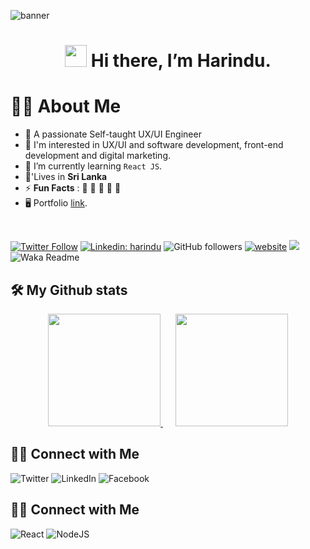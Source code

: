 ![banner](https://github.com/harindujayakody/harindujayakody/assets/9878813/1d37af27-0792-4f8f-a399-d4be0f22b5bc)

<h1 align="center">
<img src="https://media.giphy.com/media/hvRJCLFzcasrR4ia7z/giphy.gif" width="35"> Hi there, I’m Harindu.
</h1>

# 👩‍💻 About Me
- 🌱 A passionate Self-taught UX/UI Engineer
- 👯 I'm interested in UX/UI and software development, front-end development and digital marketing.
- 💬 I’m currently learning `React JS`.
- 🏡'Lives in **Sri Lanka**
- ⚡ **Fun Facts** : 🍕 🏉 🏏 🎥 🚞
- 🖥️ Portfolio [link](https://webflow.io/).
<br>

[![Twitter Follow](https://img.shields.io/twitter/follow/harindu522?label=Follow)](https://twitter.com/intent/follow?screen_name=harindu522)
[![Linkedin: harindu](https://img.shields.io/badge/-anmol-blue?style=flat-square&logo=Linkedin&logoColor=white&link=https://www.linkedin.com/in/anmol-p-singh/)](https://www.linkedin.com/in/)
![GitHub followers](https://img.shields.io/github/followers/harindujayakody?label=Follow&style=social)
[![website](https://img.shields.io/badge/Website-46a2f1.svg?&style=flat-square&logo=Google-Chrome&logoColor=white&link=https://anmolsingh.me/)](https://ekathuwa.org/)
![](https://visitor-badge.glitch.me/badge?page_id=anmol098.anmol098)
![Waka Readme](https://github.com/anmol098/anmol098/workflows/Waka%20Readme/badge.svg)


## 🛠️ My Github stats

<p align="center">
  <a href="https://github.com/KavidiDeSilva">
    <img height="180em" src="https://github-readme-stats.vercel.app/api?username=harindujayakody&theme=dracula"/>
  </a>
  <span style="margin-left: 10px;"></span>
  <img height="180em" style="margin-left: 10px;" src="https://github-readme-stats.vercel.app/api/top-langs/?username=harindujayakody&layout=compact&langs_count=7&theme=dark"/>
</p>


## 🤝🏻 Connect with Me
![Twitter](https://img.shields.io/badge/Twitter-%231DA1F2.svg?style=for-the-badge&logo=Twitter&logoColor=white) ![LinkedIn](https://img.shields.io/badge/linkedin-%230077B5.svg?style=for-the-badge&logo=linkedin&logoColor=white) ![Facebook](https://img.shields.io/badge/Facebook-%231877F2.svg?style=for-the-badge&logo=Facebook&logoColor=white)

## 🤝🏻 Connect with Me

![React](https://img.shields.io/badge/react-%2320232a.svg?style=for-the-badge&logo=react&logoColor=%2361DAFB) ![NodeJS](https://img.shields.io/badge/node.js-6DA55F?style=for-the-badge&logo=node.js&logoColor=white)

<!--
**harindujayakody/harindujayakody** is a ✨ _special_ ✨ repository because its `README.md` (this file) appears on your GitHub profile.

Here are some ideas to get you started:

- 🔭 I’m currently working on ...
- 🌱 I’m currently learning ...
- 👯 I’m looking to collaborate on ...
- 🤔 I’m looking for help with ...
- 💬 Ask me about ...
- 📫 How to reach me: ...
- 😄 Pronouns: ...
- ⚡ Fun fact: ...


